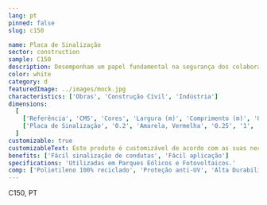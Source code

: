 ```yaml
---
lang: pt
pinned: false
slug: c150

name: Placa de Sinalização
sector: construction
sample: C150
description: Desempenham um papel fundamental na segurança dos colaboradores através da identificação de equipamentos, áreas de risco, orientação de áreas perigosas e rotas de fuga, entre outras. A sinalização utiliza códigos de cores para a identificação e orientação na indústria.
color: white
category: d
featuredImage: ../images/mock.jpg
characteristics: ['Obras', 'Construção Cívil', 'Indústria']
dimensions:
  [
    ['Referência', 'CMS', 'Cores', 'Largura (m)', 'Comprimento (m)', 'Qtd / PL'],
    ['Placa de Sinalização', '0.2', 'Amarela, Vermelha', '0.25', '1', '1250'],
  ]
customizable: true
customizableText: Este produto é customizável de acordo com as suas necessidades. Contacte-nos para mais informações.
benefits: ['Fácil sinalização de condutas', 'Fácil aplicação']
specifications: 'Utilizadas em Parques Eólicos e Fotovoltaicos.'
comp: ['Polietileno 100% reciclado', 'Proteção anti-UV', 'Alta Durabilidade e Resistência']
---
```


C150, PT

